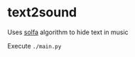 # text2sound

Uses [solfa](https://github.com/InfectedPacket/Solfa) algorithm to hide text in music

Execute `./main.py`
